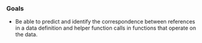 ### Goals

-   Be able to predict and identify the correspondence between references in a data definition and helper function calls in functions that operate on the data.
